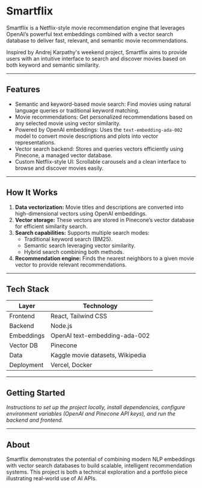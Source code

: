 # Smartflix

Smartflix is a Netflix-style movie recommendation engine that leverages OpenAI’s powerful text embeddings combined with a vector search database to deliver fast, relevant, and semantic movie recommendations.

Inspired by Andrej Karpathy's weekend project, Smartflix aims to provide users with an intuitive interface to search and discover movies based on both keyword and semantic similarity.

---

## Features

- Semantic and keyword-based movie search: Find movies using natural language queries or traditional keyword matching.
- Movie recommendations: Get personalized recommendations based on any selected movie using vector similarity.
- Powered by OpenAI embeddings: Uses the `text-embedding-ada-002` model to convert movie descriptions and plots into vector representations.
- Vector search backend: Stores and queries vectors efficiently using Pinecone, a managed vector database.
- Custom Netflix-style UI: Scrollable carousels and a clean interface to browse and discover movies easily.

---

## How It Works

1. **Data vectorization:** Movie titles and descriptions are converted into high-dimensional vectors using OpenAI embeddings.
2. **Vector storage:** These vectors are stored in Pinecone’s vector database for efficient similarity search.
3. **Search capabilities:** Supports multiple search modes:
   - Traditional keyword search (BM25).
   - Semantic search leveraging vector similarity.
   - Hybrid search combining both methods.
4. **Recommendation engine:** Finds the nearest neighbors to a given movie vector to provide relevant recommendations.

---

## Tech Stack

| Layer       | Technology                    |
| ----------- | ----------------------------- |
| Frontend    | React, Tailwind CSS           |
| Backend     | Node.js                      |
| Embeddings  | OpenAI text-embedding-ada-002 |
| Vector DB   | Pinecone                     |
| Data        | Kaggle movie datasets, Wikipedia |
| Deployment  | Vercel, Docker               |

---

## Getting Started

*Instructions to set up the project locally, install dependencies, configure environment variables (OpenAI and Pinecone API keys), and run the backend and frontend.*

---

## About

Smartflix demonstrates the potential of combining modern NLP embeddings with vector search databases to build scalable, intelligent recommendation systems. This project is both a technical exploration and a portfolio piece illustrating real-world use of AI APIs.
